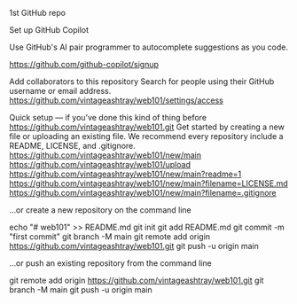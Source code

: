 1st GitHub repo

 Set up GitHub Copilot
 
Use GitHub's AI pair programmer to autocomplete suggestions as you code.

https://github.com/github-copilot/signup


 Add collaborators to this repository
Search for people using their GitHub username or email address.
https://github.com/vintageashtray/web101/settings/access


Quick setup — if you’ve done this kind of thing before
https://github.com/vintageashtray/web101.git
Get started by creating a new file or uploading an existing file. We recommend every repository include a README, LICENSE, and .gitignore. 
https://github.com/vintageashtray/web101/new/main
https://github.com/vintageashtray/web101/upload
https://github.com/vintageashtray/web101/new/main?readme=1
https://github.com/vintageashtray/web101/new/main?filename=LICENSE.md
https://github.com/vintageashtray/web101/new/main?filename=.gitignore


…or create a new repository on the command line

echo "# web101" >> README.md
git init
git add README.md
git commit -m "first commit"
git branch -M main
git remote add origin https://github.com/vintageashtray/web101.git
git push -u origin main


…or push an existing repository from the command line

git remote add origin https://github.com/vintageashtray/web101.git
git branch -M main
git push -u origin main

